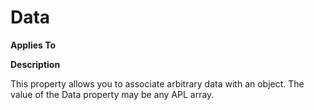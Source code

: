 




<h1 class="heading"><span class="name">Data</span></h1>

**Applies To**


**Description**


This property allows you to associate arbitrary data with an object. The value of the Data property may be any APL array.



